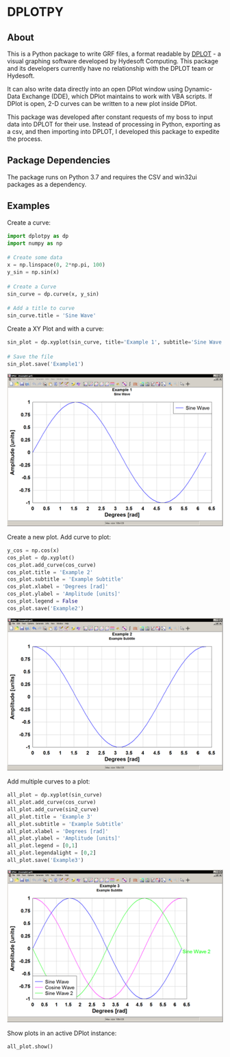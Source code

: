 # DPLOTPY

## About

This is a Python package to write GRF files, a format readable by [DPLOT](http://www.dplot.com/) - a visual graphing software developed by Hydesoft Computing. This package and its developers currently have no relationship with the DPLOT team or Hydesoft.

It can also write data directly into an open DPlot window using Dynamic-Data Exchange (DDE), which DPlot maintains to work with VBA scripts. If DPlot is open, 2-D curves can be written to a new plot inside DPlot. 

This package was developed after constant requests of my boss to input data into DPLOT for their use. Instead of processing in Python, exporting as a csv, and then importing into DPLOT, I developed this package to expedite the process.

## Package Dependencies

The package runs on Python 3.7 and requires the CSV and win32ui packages as a dependency.

## Examples

Create a curve:
```Python
import dplotpy as dp
import numpy as np

# Create some data
x = np.linspace(0, 2*np.pi, 100)
y_sin = np.sin(x)

# Create a Curve
sin_curve = dp.curve(x, y_sin)

# Add a title to curve
sin_curve.title = 'Sine Wave'
```

Create a XY Plot and with a curve:
```Python
sin_plot = dp.xyplot(sin_curve, title='Example 1', subtitle='Sine Wave', xlabel='Degrees [rad]', ylabel='Amplitude [units]')

# Save the file
sin_plot.save('Example1')
```
![Example 1](Example/Example1.png)

Create a new plot. Add curve to plot:

```Python
y_cos = np.cos(x)
cos_plot = dp.xyplot()
cos_plot.add_curve(cos_curve)
cos_plot.title = 'Example 2'
cos_plot.subtitle = 'Example Subtitle'
cos_plot.xlabel = 'Degrees [rad]'
cos_plot.ylabel = 'Amplitude [units]'
cos_plot.legend = False
cos_plot.save('Example2')
```
![Example 2](Example/Example2.png)

Add multiple curves to a plot:

```Python
all_plot = dp.xyplot(sin_curve)
all_plot.add_curve(cos_curve)
all_plot.add_curve(sin2_curve)
all_plot.title = 'Example 3'
all_plot.subtitle = 'Example Subtitle'
all_plot.xlabel = 'Degrees [rad]'
all_plot.ylabel = 'Amplitude [units]'
all_plot.legend = [0,1]
all_plot.legendalight = [0,2]
all_plot.save('Example3')
```

![Example 3](Example/Example3.png)

Show plots in an active DPlot instance:
```Python
all_plot.show()
```
